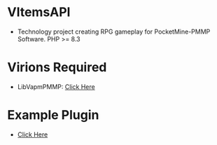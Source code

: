 # VItemsAPI
- Technology project creating RPG gameplay for PocketMine-PMMP Software. PHP >= 8.3

# Virions Required
- LibVapmPMMP: [Click Here](https://poggit.pmmp.io/ci/VennDev/LibVapmPMMP/LibVapmPMMP)

# Example Plugin
- [Click Here](https://github.com/VennDev/Example-ItemsAPI)
